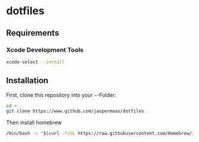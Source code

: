 # dotfiles

## Requirements

### Xcode Development Tools

```sh
xcode-select --install
```

## Installation

First, clone this repository into your `~`-Folder:
```sh
cd ~
git clone https://www.github,com/jaspermaas/dotfiles
```

Then install homebrew
```sh
/bin/bash -c "$(curl -fsSL https://raw.githubusercontent.com/Homebrew/install/HEAD/install.sh)"
```
